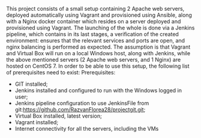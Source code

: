 This project consists of a small setup containing 2 Apache web servers, deployed automatically using Vagrant and provisioned using Ansible, along with a Nginx docker container which resides on a server deployed and provisioned using Vagrant. The launching of the whole is done via a Jenkins pipeline, which contains in its last stages, a verification of the created environment: ensures that the relevant services and ports are open, and nginx balancing is performed as expected.
The assumption is that Vagrant and Virtual Box will run on a local Windows host, along with Jenkins, while the above mentioned servers (2 Apache web servers, and 1 Nginx) are hosted on CentOS 7. 
In order to be able to use this setup, the following list of prerequisites need to exist:
Prerequisites:
 - GIT installed;
 - Jenkins installed and configured to run with the Windows logged in user;
 - Jenkins pipeline configuration to use JenkinsFile from git:https://github.com/RazvanFlorea28/projectgit.git;
 - Virtual Box installed, latest version;
 - Vagrant installed; 
 - Internet connectivity for all the servers, including the VMs